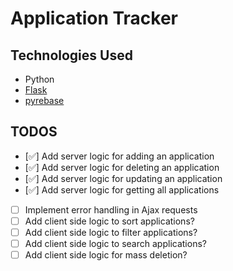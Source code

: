 # Application Tracker

## Technologies Used

- Python
- [Flask](https://flask.palletsprojects.com/en/3.0.x/)
- [pyrebase](https://github.com/nhorvath/Pyrebase4)

## TODOS

- [✅] Add server logic for adding an application
- [✅] Add server logic for deleting an application
- [✅] Add server logic for updating an application
- [✅] Add server logic for getting all applications
- [ ] Implement error handling in Ajax requests
- [ ] Add client side logic to sort applications?
- [ ] Add client side logic to filter applications?
- [ ] Add client side logic to search applications?
- [ ] Add client side logic for mass deletion?
